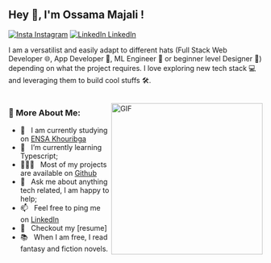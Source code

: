 ## Hey 👋, I'm Ossama Majali !
[![Insta Instagram](https://img.shields.io/badge/%20-Follow-black?color=14171A&labelColor=d81b60&logo=instagram&logoColor=ffffff)](https://www.instagram.com/ossama_majali/)
[![LinkedIn LinkedIn](https://img.shields.io/badge/%20-Connect-black?color=14171A&labelColor=0e76a8&logo=linkedin&logoColor=ffffff)](https://www.linkedin.com/in/ossama-majali-2941b61a2/)


I am a versatilist and easily adapt to different hats (Full Stack Web Developer 🌐, App Developer 📱, ML Engineer 🤖 or beginner level Designer 🎨) depending on what the project requires. I love exploring new tech stack 💻 and leveraging them to build cool stuffs 🛠️. 
<br/>
<br/>

<img align="right" alt="GIF" src="https://github.com/novakcgx/novakcgx/blob/master/img/scene.png?raw=true" width="300px"/>

  
### 🧐 More About Me:

- 🔭 &nbsp; I am currently studying on [ENSA Khouribga](http://ensak.usms.ac.ma/ensak/)
- 🌱 &nbsp; I’m currently learning Typescript; 
- 👨🏻‍💻 &nbsp; Most of my projects are available on [Github](https://github.com/OssMajali?tab=repositories)
- 💬 &nbsp; Ask me about anything tech related, I am happy to help;
- 📫 &nbsp; Feel free to ping me on [LinkedIn](https://www.linkedin.com/in/ossama-majali-2941b61a2/)
- 📝 &nbsp; Checkout my [resume]
- 📚 &nbsp; When I am free, I read fantasy and fiction novels.

